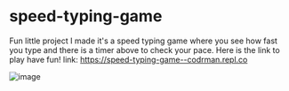 # speed-typing-game

Fun little project I made it's a speed typing game where you see how fast you type and there is a timer above to check your pace.
Here is the link to play have fun!
link: https://speed-typing-game--codrman.repl.co

![image](https://user-images.githubusercontent.com/68082556/173909070-5124fb75-2b8f-49d1-85b1-952a853587f0.png)
